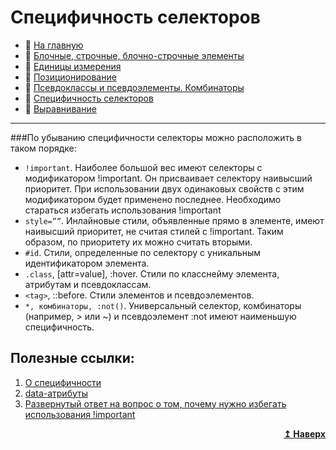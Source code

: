 # Специфичность селекторов
- :page_with_curl: [На главную](../../../README.md)<br>
- :page_with_curl: [Блочные, строчные, блочно-строчные элементы](./block_inline_inline-block.md)<br>
- :page_with_curl: [Единицы измерения](./units.md)<br>
- :page_with_curl: [Позиционирование](./position.md)<br>
- :page_with_curl: [Псевдоклассы и псевдоэлементы. Комбинаторы](./pseudo_classes_pseudo-elements_combinators.md)<br>
- :page_with_curl: [Специфичность селекторов](./specificity.md)<br>
- :page_with_curl: [Выравнивание](./specificity.md)<br>
---
###По убыванию специфичности селекторы можно расположить в таком порядке:
- `!important`. Наиболее большой вес имеют селекторы с модификатором !important. Он присваивает селектору наивысший приоритет. При использовании двух одинаковых свойств с этим модификатором будет применено последнее. Необходимо стараться избегать использования !important
- `style=””`. Инлайновые стили, объявленные прямо в элементе, имеют наивысший приоритет, не считая стилей с !important. Таким образом, по приоритету их можно считать вторыми.
- `#id`. Стили, определенные по селектору с уникальным идентификатором элемента.
- `.class`, [attr=value], :hover. Стили по класснейму элемента, атрибутам и псевдоклассам.
- `<tag>`, ::before. Стили элементов и псевдоэлементов.
- `*, комбинаторы, :not()`. Универсальный селектор, комбинаторы (например, > или ~) и псевдоэлемент :not имеют наименьшую специфичность.
## Полезные ссылки:
1. [О специфичности](https://css-tricks.com/specifics-on-css-specificity/)
2. [data-атрибуты](https://habr.com/ru/company/ruvds/blog/490626/)
3. [Развернутый ответ на вопрос о том, почему нужно избегать использования !important](https://stackoverflow.com/questions/3706819/what-are-the-implications-of-using-important-in-css)
<div align="right">
  <b><a href="#">↥ Наверх</a></b>
</div>